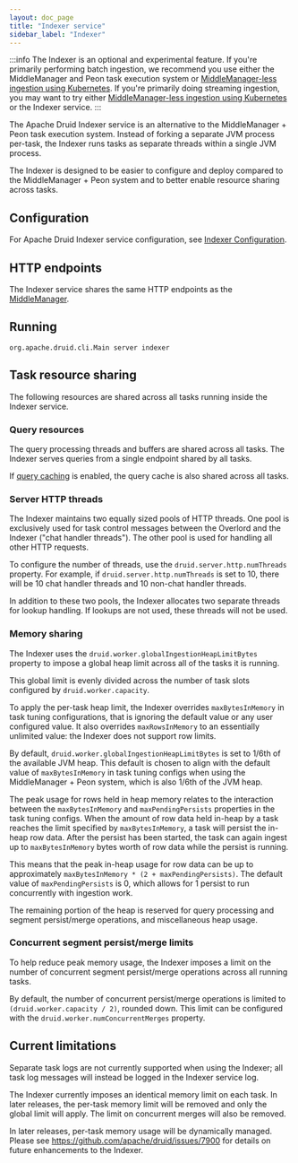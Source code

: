 ```yaml
---
layout: doc_page
title: "Indexer service"
sidebar_label: "Indexer"
---
```


<!--
  ~ Licensed to the Apache Software Foundation (ASF) under one
  ~ or more contributor license agreements.  See the NOTICE file
  ~ distributed with this work for additional information
  ~ regarding copyright ownership.  The ASF licenses this file
  ~ to you under the Apache License, Version 2.0 (the
  ~ "License"); you may not use this file except in compliance
  ~ with the License.  You may obtain a copy of the License at
  ~
  ~   http://www.apache.org/licenses/LICENSE-2.0
  ~
  ~ Unless required by applicable law or agreed to in writing,
  ~ software distributed under the License is distributed on an
  ~ "AS IS" BASIS, WITHOUT WARRANTIES OR CONDITIONS OF ANY
  ~ KIND, either express or implied.  See the License for the
  ~ specific language governing permissions and limitations
  ~ under the License.
  -->

:::info
 The Indexer is an optional and experimental feature. If you're primarily performing batch ingestion, we recommend you use either the MiddleManager and Peon task execution system or [MiddleManager-less ingestion using Kubernetes](../development/extensions-contrib/k8s-jobs.md). If you're primarily doing streaming ingestion, you may want to try either [MiddleManager-less ingestion using Kubernetes](../development/extensions-contrib/k8s-jobs.md) or the Indexer service.
:::

The Apache Druid Indexer service is an alternative to the MiddleManager + Peon task execution system. Instead of forking a separate JVM process per-task, the Indexer runs tasks as separate threads within a single JVM process.

The Indexer is designed to be easier to configure and deploy compared to the MiddleManager + Peon system and to better enable resource sharing across tasks.

## Configuration

For Apache Druid Indexer service configuration, see [Indexer Configuration](../configuration/index.md#indexer).

## HTTP endpoints

The Indexer service shares the same HTTP endpoints as the [MiddleManager](../api-reference/service-status-api.md#middlemanager).

## Running

```
org.apache.druid.cli.Main server indexer
```

## Task resource sharing

The following resources are shared across all tasks running inside the Indexer service.

### Query resources

The query processing threads and buffers are shared across all tasks. The Indexer serves queries from a single endpoint shared by all tasks.

If [query caching](../configuration/index.md#indexer-caching) is enabled, the query cache is also shared across all tasks.

### Server HTTP threads

The Indexer maintains two equally sized pools of HTTP threads.
One pool is exclusively used for task control messages between the Overlord and the Indexer ("chat handler threads"). The other pool is used for handling all other HTTP requests.

To configure the number of threads, use the `druid.server.http.numThreads` property. For example, if `druid.server.http.numThreads` is set to 10, there will be 10 chat handler threads and 10 non-chat handler threads.

In addition to these two pools, the Indexer allocates two separate threads for lookup handling. If lookups are not used, these threads will not be used.

### Memory sharing

The Indexer uses the `druid.worker.globalIngestionHeapLimitBytes` property to impose a global heap limit across all of the tasks it is running.

This global limit is evenly divided across the number of task slots configured by `druid.worker.capacity`.

To apply the per-task heap limit, the Indexer overrides `maxBytesInMemory` in task tuning configurations, that is ignoring the default value or any user configured value. It also overrides `maxRowsInMemory` to an essentially unlimited value: the Indexer does not support row limits.

By default, `druid.worker.globalIngestionHeapLimitBytes` is set to 1/6th of the available JVM heap. This default is chosen to align with the default value of `maxBytesInMemory` in task tuning configs when using the MiddleManager + Peon system, which is also 1/6th of the JVM heap.

The peak usage for rows held in heap memory relates to the interaction between the `maxBytesInMemory` and `maxPendingPersists` properties in the task tuning configs. When the amount of row data held in-heap by a task reaches the limit specified by `maxBytesInMemory`, a task will persist the in-heap row data. After the persist has been started, the task can again ingest up to `maxBytesInMemory` bytes worth of row data while the persist is running.

This means that the peak in-heap usage for row data can be up to approximately `maxBytesInMemory * (2 + maxPendingPersists)`. The default value of `maxPendingPersists` is 0, which allows for 1 persist to run concurrently with ingestion work.

The remaining portion of the heap is reserved for query processing and segment persist/merge operations, and miscellaneous heap usage.

### Concurrent segment persist/merge limits

To help reduce peak memory usage, the Indexer imposes a limit on the number of concurrent segment persist/merge operations across all running tasks.

By default, the number of concurrent persist/merge operations is limited to `(druid.worker.capacity / 2)`, rounded down. This limit can be configured with the `druid.worker.numConcurrentMerges` property.

## Current limitations

Separate task logs are not currently supported when using the Indexer; all task log messages will instead be logged in the Indexer service log.

The Indexer currently imposes an identical memory limit on each task. In later releases, the per-task memory limit will be removed and only the global limit will apply. The limit on concurrent merges will also be removed.

In later releases, per-task memory usage will be dynamically managed. Please see https://github.com/apache/druid/issues/7900 for details on future enhancements to the Indexer.
